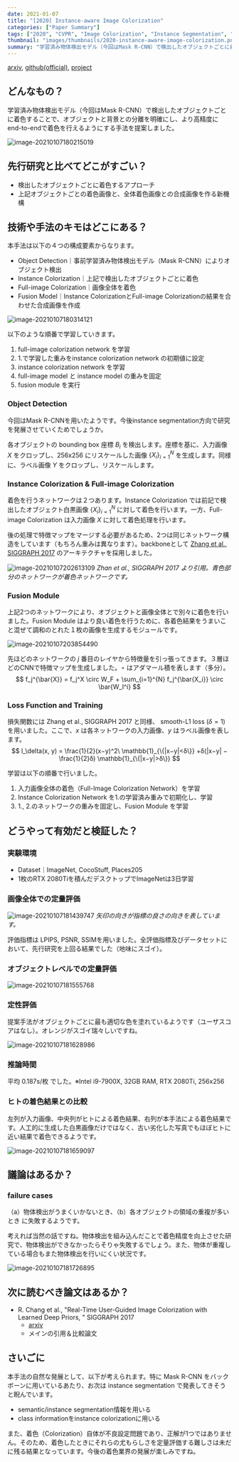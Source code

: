 ```yaml
---
date: 2021-01-07
title: "[2020] Instance-aware Image Colorization"
categories: ["Paper Summary"]
tags: ["2020", "CVPR", "Image Colorization", "Instance Segmentation", "Mask R-CNN", "Object Detection"]
thumbnail: "images/thumbnails/2020-instance-aware-image-colorization.png"
summary: "学習済み物体検出モデル（今回はMask R-CNN）で検出したオブジェクトごとに着色することで、オブジェクトと背景との分離を明確にし、より高精度にend-to-endで着色を行えるようにする手法を提案しました。"
---
```


[arxiv](https://arxiv.org/abs/2005.10825), [github(official)](https://github.com/ericsujw/InstColorization), [project](https://ericsujw.github.io/InstColorization/)

## どんなもの？

学習済み物体検出モデル（今回はMask R-CNN）で検出したオブジェクトごとに着色することで、オブジェクトと背景との分離を明確にし、より高精度にend-to-endで着色を行えるようにする手法を提案しました。

![image-20210107180215019](image-20210107180215019.png)

## 先行研究と比べてどこがすごい？

-   検出したオブジェクトごとに着色するアプローチ
-   上記オブジェクトごとの着色画像と、全体着色画像との合成画像を作る新機構

## 技術や手法のキモはどこにある？

本手法は以下の４つの構成要素からなります。

-   Object Detection｜事前学習済み物体検出モデル（Mask R-CNN）によりオブジェクト検出
-   Instance Colorization｜上記で検出したオブジェクトごとに着色
-   Full-image Colorization｜画像全体を着色
-   Fusion Model｜Instance ColorizationとFull-image Colorizationの結果を合わせた合成画像を作成

![image-20210107180314121](image-20210107180314121.png)

以下のような順番で学習していきます。

1.  full-image colorization network を学習
2.  1.で学習した重みをinstance colorization network の初期値に設定
3.  instance colorization network を学習
4.  full-image model と instance model の重みを固定
5.  fusion module を実行

### Object Detection

今回はMask R-CNNを用いたようです。今後instance segmentation方向で研究を発展させていくためでしょうか。

各オブジェクトの bounding box 座標 $B_i$ を検出します。座標を基に、入力画像 $X$ をクロップし、256x256 にリスケールした画像 $\{X_i\}_{i=1}^{N}$  を生成します。同様に、ラベル画像 $Y$ をクロップし、リスケールします。

### Instance Colorization & Full-image Colorization

着色を行うネットワークは２つあります。Instance Colorization では前記で検出したオブジェクト白黒画像 $\{X_i\}_{i=1}^{N}$  に対して着色を行います。一方、Full-image Colorization は入力画像 $X$ に対して着色処理を行います。

後の処理で特徴マップをマージする必要があるため、2つは同じネットワーク構造をしています（もちろん重みは異なります）。backboneとして [Zhang et al., SIGGRAPH 2017](https://arxiv.org/abs/1705.02999) のアーキテクチャを採用しました。

![image-20210107202613109](image-20210107202613109.png)
*Zhan et al., SIGGRAPH 2017 より引用。青色部分のネットワークが着色ネットワークです。*

### Fusion Module

上記2つのネットワークにより、オブジェクトと画像全体とで別々に着色を行いました。Fusion Module はより良い着色を行うために、各着色結果をうまいこと混ぜて調和のとれた１枚の画像を生成するモジュールです。


![image-20210107203854490](image-20210107203854490.png)

先ほどのネットワークの $j$ 番目のレイヤから特徴量を引っ張ってきます。３層ほどのCNNで特徴マップを生成しました。$\circ$ はアダマール積を表します（多分）。
$$
f_j^{\bar{X}} = f_j^X \circ W_F + \sum_{i=1}^{N} f_j^{\bar{X_i}} \circ \bar{W_I^i}
$$

### Loss Function and Training

損失関数には Zhang et al., SIGGRAPH 2017 と同様、 smooth-L1 loss ($\delta=1$) を用いました。ここで、$x$ は各ネットワークの入力画像、$y$ はラベル画像を表します。
$$
l_\delta(x, y) = \frac{1}{2}(x−y)^2\ \mathbb{1}_{\{|x−y|<δ\}} +δ(|x−y| − \frac{1}{2}δ) \mathbb{1}_{\{|x−y|>δ\}}
$$

学習は以下の順番で行いました。

1. 入力画像全体の着色（Full-Image Colorization Network）を学習
2. Instance Colorization Network を1.の学習済み重みで初期化し、学習
3. 1., 2.のネットワークの重みを固定し、Fusion Module を学習

## どうやって有効だと検証した？

### 実験環境

-   Dataset｜ImageNet, CocoStuff, Places205
-   1枚のRTX 2080Tiを積んだデスクトップでImageNetは3日学習

### 画像全体での定量評価

![image-20210107181439747](image-20210107181439747.png)
*矢印の向きが指標の良さの向きを表しています。*

評価指標は LPIPS, PSNR, SSIMを用いました。全評価指標及びデータセットにおいて、先行研究を上回る結果でした（地味にスゴイ）。

### オブジェクトレベルでの定量評価

![image-20210107181555768](image-20210107181555768.png)


### 定性評価

提案手法がオブジェクトごとに最も適切な色を塗れているようです（ユーザスコアはなし）。オレンジがスゴイ瑞々しいですね。

![image-20210107181628986](image-20210107181628986.png)


### 推論時間

平均 0.187s/枚 でした。※Intel i9-7900X, 32GB RAM, RTX 2080Ti, 256x256 

### ヒトの着色結果との比較

左列が入力画像、中央列がヒトによる着色結果、右列が本手法による着色結果です。人工的に生成した白黒画像だけではなく、古い劣化した写真でもほぼヒトに近い結果で着色できるようです。

![image-20210107181659097](image-20210107181659097.png)


## 議論はあるか？

### failure cases

（a）物体検出がうまくいかないとき、（b）各オブジェクトの領域の重複が多いとき に失敗するようです。

考えれば当然の話ですね。物体検出を組み込んだことで着色精度を向上させた研究で、物体検出ができなかったらそりゃ失敗するでしょう。また、物体が重複している場合もまた物体検出を行いにくい状況です。

![image-20210107181726895](image-20210107181726895.png)

## 次に読むべき論文はあるか？

-   R. Chang et al., "Real-Time User-Guided Image Colorization with Learned Deep Priors, " SIGGRAPH 2017
    -   [arxiv](https://arxiv.org/abs/1705.02999)
    -   メインの引用＆比較論文

## さいごに

本手法の自然な発展として、以下が考えられます。特に Mask R-CNN をバックボーンに用いているあたり、お次は instance segmentation で発表してきそうと睨んでいます。

-   semantic/instance segmentation情報を用いる
-   class informationをinstance colorizationに用いる

また、着色（Colorization）自体が不良設定問題であり、正解が1つではありません。そのため、着色したときにそれらの尤もらしさを定量評価する難しさは未だに残る結果となっています。今後の着色業界の発展が楽しみですね。